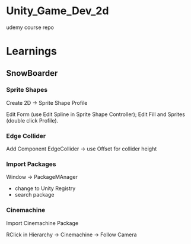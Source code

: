 # Unity_Game_Dev_2d
udemy course repo


# Learnings

## SnowBoarder

### Sprite Shapes

Create 2D -> Sprite Shape Profile

Edit Form (use Edit Spline in Sprite Shape Controller); Edit Fill and Sprites (double click Profile).

### Edge Collider 

Add Component EdgeCollider -> use Offset for collider height

### Import Packages

Window -> PackageMAnager

- change to Unity Registry
- search package


### Cinemachine

Import Cinemachine Package

RClick in Hierarchy -> Cinemachine -> Follow Camera
